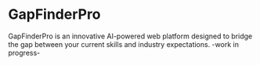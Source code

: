 # GapFinderPro
GapFinderPro is an innovative AI-powered web platform designed to bridge the gap between your current skills and industry expectations.
-work in progress-
